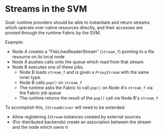 # Streams in the SVM

Goal: runtime providers should be able to instantiate and return streams which operate over native resources directly,
and their accesses are proxied through the runtime Fabric by the SVM.

Example:

- Node A creates a "FileLinesReaderStream" (`stream_f`) pointing to a file resource on its local node
- Node A pushes calls onto the queue which read from that stream
- Node B executes one of these jobs.
  - Node B loads `stream_f` and is given a `ProxyStream` with the same inner type.
  - Node B calls `pop()` on `stream_f`
  - The runtime asks the Fabric to call `pop()` on Node A's `stream_f` via the Fabric job queue
  - The runtime returns the result of the `pop()` call via Node B's `stream_f`

To accomplish this, `IStreamDriver` will need to be extended:

- Allow registering `IStream` instances created by external sources
- (For distributed backends) create an association between the stream and the node which owns it
